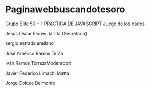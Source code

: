 # Paginawebbuscandotesoro
Grupo Elite 50 + 1
PRÁCTICA DE JAVASCRIPT Juego de los dados

Jesús Oscar Flores Jaillita (Secretario)

sergio estrada arellano

José Américo Ramos Terán 

Iván Ramos Torrez(Moderador)

Javier Federico Limachi Matta

Jorge Colque Belmonte
